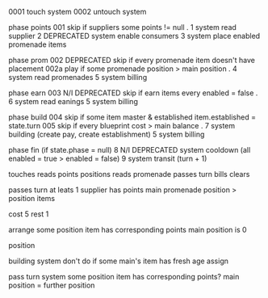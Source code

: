 0001 touch system
0002 untouch system

phase points
001 skip if suppliers some points != null
.
1 system read supplier
2 DEPRECATED system enable consumers
3 system place enabled promenade items

phase prom
002 DEPRECATED skip if every promenade item doesn't have placement
002a play if some promenade position > main position
.
4 system read promenades
5 system billing

phase earn
003 N/I DEPRECATED skip if earn items every enabled = false
.
6 system read eanings
5 system billing

phase build
004 skip if some item master & established item.established = state.turn
005 skip if every blueprint cost > main balance
.
7 system building (create pay, create establishment)
5 system billing

phase fin (if state.phase = null)
8 N/I DEPRECATED system cooldown (all enabled = true > enabled = false)
9 system transit (turn + 1)

touches
reads points
positions
reads promenade
passes turn
bills
clears

passes turn
at leats 1 supplier has points
main promenade position > position items

cost 5
rest 1

arrange
some position item has corresponding points
main position is 0

position

building system
don't do if some main's item has fresh age
assign

pass turn system
some position item has corresponding points?
main position = further position

